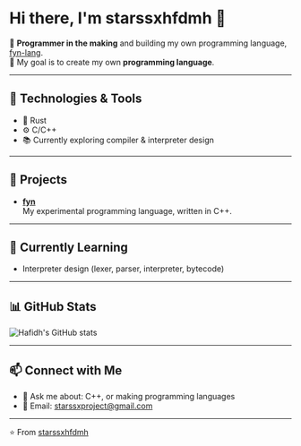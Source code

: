 # Hi there, I'm starssxhfdmh 👋

🚀 **Programmer in the making** and building my own programming language, [fyn-lang](https://github.com/starssxhfdmh/fyn-lang).  
🎯 My goal is to create my own **programming language**.  

---

## 🔧 Technologies & Tools
- 🦀 Rust
- ⚙️ C/C++
- 📚 Currently exploring compiler & interpreter design

---

## 📌 Projects
- [**fyn**](https://github.com/starssxhfdmh/fyn)  
  My experimental programming language, written in C++.

---

## 🌱 Currently Learning
- Interpreter design (lexer, parser, interpreter, bytecode)

---

## 📊 GitHub Stats
![Hafidh's GitHub stats](https://github-readme-stats.vercel.app/api?username=starssxhfdmh&show_icons=true&theme=tokyonight)

---

## 📫 Connect with Me
- 💬 Ask me about: C++, or making programming languages
- 📧 Email: starssxproject@gmail.com

---

⭐️ From [starssxhfdmh](https://github.com/starssxhfdmh)
